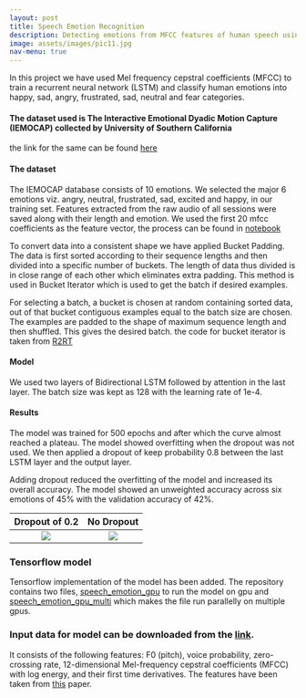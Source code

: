 ```yaml
---
layout: post
title: Speech Emotion Recognition
description: Detecting emotions from MFCC features of human speech using Deep Learning
image: assets/images/pic11.jpg
nav-menu: true
---
```


In this project we have used Mel frequency cepstral coefficients (MFCC) to train a recurrent neural network (LSTM) and classify human emotions into happy, sad, angry, frustrated, sad, neutral and fear categories.

#### The dataset used is The Interactive Emotional Dyadic Motion Capture (IEMOCAP) collected by University of Southern California
the link for the same can be found [here](http://sail.usc.edu/iemocap/)

#### The dataset
The IEMOCAP database consists of 10 emotions. We selected the major 6 emotions viz. angry, neutral, frustrated, sad, excited and happy, in our training set. Features extracted from the raw audio of all sessions were saved along with their length and emotion. We used the first 20 mfcc coefficients as the feature vector, the process can be found in [notebook](https://github.com/amanbasu/speech-emotion-recognition/blob/master/create_mfcc.ipynb)

To convert data into a consistent shape we have applied Bucket Padding. The data is first sorted according to their sequence lengths and then divided into a specific number of buckets. The length of data thus divided is in close range of each other which eliminates extra padding. This method is used in Bucket Iterator which is used to get the batch if desired examples.

For selecting a batch, a bucket is chosen at random containing sorted data, out of that bucket contiguous examples equal to the batch size are chosen. The examples are padded to the shape of maximum sequence length and then shuffled. This gives the desired batch.
the code for bucket iterator is taken from [R2RT](https://r2rt.com/recurrent-neural-networks-in-tensorflow-iii-variable-length-sequences.html)

#### Model
We used two layers of Bidirectional LSTM followed by attention in the last layer. The batch size was kept as 128 with the learning rate of 1e-4.

#### Results
The model was trained for 500 epochs and after which the curve almost reached a plateau. The model showed overfitting when the dropout was not used. We then applied a dropout of keep probability 0.8 between the last LSTM layer and the output layer.

Adding dropout reduced the overfitting of the model and increased its overall accuracy. The model showed an unweighted accuracy across six emotions of 45% with the validation accuracy of 42%.

Dropout of 0.2             |  No Dropout
:-------------------------:|:-------------------------:
![](https://github.com/amanbasu/speech-emotion-recognition/blob/master/plot_dropout.png)  |  ![](https://github.com/amanbasu/speech-emotion-recognition/blob/master/plot_no_dropout.png)

### Tensorflow model
Tensorflow implementation of the model has been added. The repository contains two files, [speech_emotion_gpu](https://github.com/amanbasu/speech-emotion-recognition/blob/master/speech_emotion_gpu.py) to run the model on gpu and [speech_emotion_gpu_multi](https://github.com/amanbasu/speech-emotion-recognition/blob/master/speech_emotion_gpu_multi.py) which makes the file run parallelly on multiple gpus.

### Input data for model can be downloaded from the [link](https://drive.google.com/file/d/1QidPJVsdUnYXj0VAGIrffmDl3pjA6RLl/view?usp=sharing).
It consists of the following features: F0 (pitch), voice probability, zero-crossing rate, 12-dimensional Mel-frequency cepstral coefficients (MFCC) with log energy, and their first time derivatives. The features have been taken from [this](https://www.microsoft.com/en-us/research/publication/high-level-feature-representation-using-recurrent-neural-network-for-speech-emotion-recognition/) paper.

